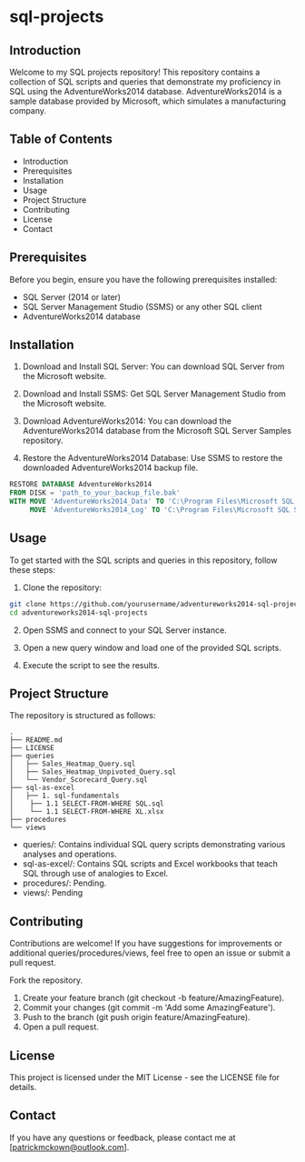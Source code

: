 # sql-projects


## Introduction
Welcome to my SQL projects repository! This repository contains a collection of SQL scripts and queries that demonstrate my proficiency in SQL using the AdventureWorks2014 database. AdventureWorks2014 is a sample database provided by Microsoft, which simulates a manufacturing company.

## Table of Contents
* Introduction
* Prerequisites
* Installation
* Usage
* Project Structure
* Contributing
* License
* Contact

## Prerequisites
Before you begin, ensure you have the following prerequisites installed:

* SQL Server (2014 or later)
* SQL Server Management Studio (SSMS) or any other SQL client
* AdventureWorks2014 database

## Installation

1. Download and Install SQL Server: You can download SQL Server from the Microsoft website.

2. Download and Install SSMS: Get SQL Server Management Studio from the Microsoft website.

3. Download AdventureWorks2014: You can download the AdventureWorks2014 database from the Microsoft SQL Server Samples repository.

4. Restore the AdventureWorks2014 Database: Use SSMS to restore the downloaded AdventureWorks2014 backup file.

```sql
RESTORE DATABASE AdventureWorks2014
FROM DISK = 'path_to_your_backup_file.bak'
WITH MOVE 'AdventureWorks2014_Data' TO 'C:\Program Files\Microsoft SQL Server\MSSQL15.MSSQLSERVER\MSSQL\DATA\AdventureWorks2014.mdf',
     MOVE 'AdventureWorks2014_Log' TO 'C:\Program Files\Microsoft SQL Server\MSSQL15.MSSQLSERVER\MSSQL\DATA\AdventureWorks2014.ldf';
```

## Usage
To get started with the SQL scripts and queries in this repository, follow these steps:

1. Clone the repository:

```bash
git clone https://github.com/yourusername/adventureworks2014-sql-projects.git
cd adventureworks2014-sql-projects
```

2. Open SSMS and connect to your SQL Server instance.

3. Open a new query window and load one of the provided SQL scripts.

4. Execute the script to see the results.

## Project Structure
The repository is structured as follows:

```Copy code
.
├── README.md
├── LICENSE
├── queries
│   ├── Sales_Heatmap_Query.sql
│   ├── Sales_Heatmap_Unpivoted_Query.sql
│   └── Vendor_Scorecard_Query.sql
├── sql-as-excel
│   ├── 1. sql-fundamentals
│    ├── 1.1 SELECT-FROM-WHERE SQL.sql
│    └── 1.1 SELECT-FROM-WHERE XL.xlsx
├── procedures
└── views
```
   
* queries/: Contains individual SQL query scripts demonstrating various analyses and operations.
* sql-as-excel/: Contains SQL scripts and Excel workbooks that teach SQL through use of analogies to Excel.
* procedures/: Pending.
* views/: Pending

## Contributing
Contributions are welcome! If you have suggestions for improvements or additional queries/procedures/views, feel free to open an issue or submit a pull request.

Fork the repository.
1. Create your feature branch (git checkout -b feature/AmazingFeature).
2. Commit your changes (git commit -m 'Add some AmazingFeature').
3. Push to the branch (git push origin feature/AmazingFeature).
4. Open a pull request.

## License
This project is licensed under the MIT License - see the LICENSE file for details.

## Contact
If you have any questions or feedback, please contact me at [patrickmckown@outlook.com].

